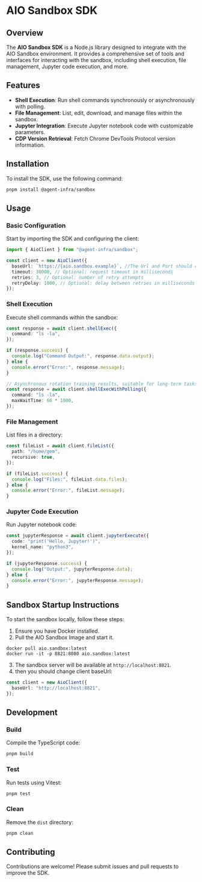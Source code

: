 # AIO Sandbox SDK

## Overview

The **AIO Sandbox SDK** is a Node.js library designed to integrate with the AIO Sandbox environment. It provides a comprehensive set of tools and interfaces for interacting with the sandbox, including shell execution, file management, Jupyter code execution, and more.

## Features

- **Shell Execution**: Run shell commands synchronously or asynchronously with polling.
- **File Management**: List, edit, download, and manage files within the sandbox.
- **Jupyter Integration**: Execute Jupyter notebook code with customizable parameters.
- **CDP Version Retrieval**: Fetch Chrome DevTools Protocol version information.

## Installation

To install the SDK, use the following command:

```bash
pnpm install @agent-infra/sandbox
```

## Usage

### Basic Configuration

Start by importing the SDK and configuring the client:

```typescript
import { AioClient } from "@agent-infra/sandbox";

const client = new AioClient({
  baseUrl: `https://{aio.sandbox.example}`, //The Url and Port should consistent with the Aio Sandbox
  timeout: 30000, // Optional: request timeout in milliseconds
  retries: 3, // Optional: number of retry attempts
  retryDelay: 1000, // Optional: delay between retries in milliseconds
});
```

### Shell Execution

Execute shell commands within the sandbox:

```typescript
const response = await client.shellExec({
  command: "ls -la",
});

if (response.success) {
  console.log("Command Output:", response.data.output);
} else {
  console.error("Error:", response.message);
}

// Asynchronous rotation training results, suitable for long-term tasks
const response = await client.shellExecWithPolling({
  command: "ls -la",
  maxWaitTime: 60 * 1000,
});
```

### File Management

List files in a directory:

```typescript
const fileList = await client.fileList({
  path: "/home/gem",
  recursive: true,
});

if (fileList.success) {
  console.log("Files:", fileList.data.files);
} else {
  console.error("Error:", fileList.message);
}
```

### Jupyter Code Execution

Run Jupyter notebook code:

```typescript
const jupyterResponse = await client.jupyterExecute({
  code: "print('Hello, Jupyter!')",
  kernel_name: "python3",
});

if (jupyterResponse.success) {
  console.log("Output:", jupyterResponse.data);
} else {
  console.error("Error:", jupyterResponse.message);
}
```

## Sandbox Startup Instructions

To start the sandbox locally, follow these steps:

1. Ensure you have Docker installed.
2. Pull the AIO Sandbox Image and start it.

```shell
docker pull aio.sandbox:latest
docker run -it -p 8821:8080 aio.sandbox:latest
```

3. The sandbox server will be available at `http://localhost:8821`.
4. then you should change client baseUrl:

```ts
const client = new AioClient({
  baseUrl: "http://localhost:8821",
});
```

## Development

### Build

Compile the TypeScript code:

```bash
pnpm build
```

### Test

Run tests using Vitest:

```bash
pnpm test
```

### Clean

Remove the `dist` directory:

```bash
pnpm clean
```

## Contributing

Contributions are welcome! Please submit issues and pull requests to improve the SDK.
